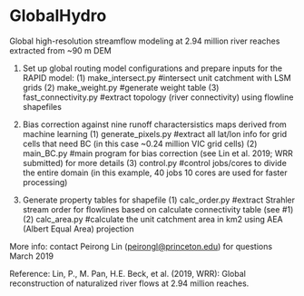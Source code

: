 # GlobalHydro
Global high-resolution streamflow modeling at 2.94 million river reaches extracted from ~90 m DEM

1. Set up global routing model configurations and prepare inputs for the RAPID model:
(1) make_intersect.py #intersect unit catchment with LSM grids
(2) make_weight.py #generate weight table
(3) fast_connectivity.py #extract topology (river connectivity) using flowline shapefiles

2. Bias correction against nine runoff charactersistics maps derived from machine learning
(1) generate_pixels.py #extract all lat/lon info for grid cells that need BC (in this case ~0.24 million VIC grid cells)
(2) main_BC.py #main program for bias correction (see Lin et al. 2019; WRR submitted) for more details
(3) control.py #control jobs/cores to divide the entire domain (in this example, 40 jobs 10 cores are used for faster processing)

3. Generate property tables for shapefile
(1) calc_order.py #extract Strahler stream order for flowlines based on calculate connectivity table (see #1)
(2) calc_area.py #calculate the unit catchment area in km2 using AEA (Albert Equal Area) projection

More info: contact Peirong Lin (peirongl@princeton.edu) for questions
March 2019

Reference: Lin, P., M. Pan, H.E. Beck, et al. (2019, WRR): Global reconstruction of naturalized river flows at 2.94 million reaches.

